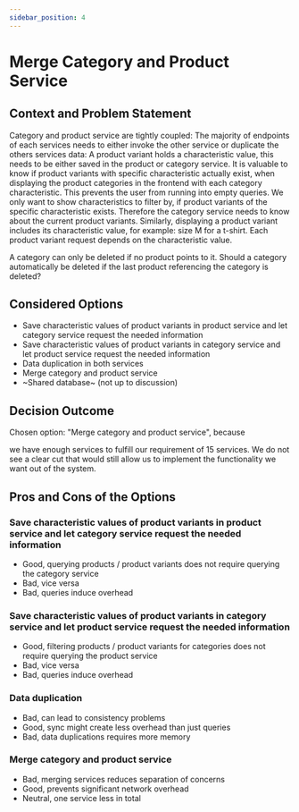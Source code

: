 ```yaml
---
sidebar_position: 4
---
```


# Merge Category and Product Service

## Context and Problem Statement

Category and product service are tightly coupled:
The majority of endpoints of each services needs to either invoke the other service or duplicate the others services data:
A product variant holds a characteristic value, this needs to be either saved in the product or category service. It is valuable to know if product variants with specific characteristic actually exist, when displaying the product categories in the frontend with each category characteristic. This prevents the user from running into empty queries. We only want to show characteristics to filter by, if product variants of the specific characteristic exists. Therefore the category service needs to know about the current product variants.
Similarly, displaying a product variant includes its characteristic value, for example: size M for a t-shirt. Each product variant request depends on the characteristic value.

A category can only be deleted if no product points to it. Should a category automatically be deleted if the last product referencing the category is deleted?

## Considered Options

- Save characteristic values of product variants in product service and let category service request the needed information
- Save characteristic values of product variants in category service and let product service request the needed information
- Data duplication in both services
- Merge category and product service
- ~Shared database~ (not up to discussion)

## Decision Outcome

Chosen option: "Merge category and product service", because

we have enough services to fulfill our requirement of 15 services. We do not see a clear cut that would still allow us to implement the functionality we want out of the system.

## Pros and Cons of the Options

### Save characteristic values of product variants in product service and let category service request the needed information

- Good, querying products / product variants does not require querying the category service
- Bad, vice versa
- Bad, queries induce overhead

### Save characteristic values of product variants in category service and let product service request the needed information

- Good, filtering products / product variants for categories does not require querying the product service
- Bad, vice versa
- Bad, queries induce overhead

### Data duplication

- Bad, can lead to consistency problems
- Good, sync might create less overhead than just queries
- Bad, data duplications requires more memory

### Merge category and product service

- Bad, merging services reduces separation of concerns
- Good, prevents significant network overhead
- Neutral, one service less in total
